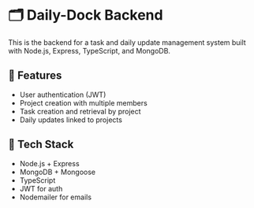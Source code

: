 # 🗂️ Daily-Dock Backend

This is the backend for a task and daily update management system built with Node.js, Express, TypeScript, and MongoDB.

## 🔧 Features

- User authentication (JWT)
- Project creation with multiple members
- Task creation and retrieval by project
- Daily updates linked to projects

## 🚀 Tech Stack

- Node.js + Express
- MongoDB + Mongoose
- TypeScript
- JWT for auth
- Nodemailer for emails
